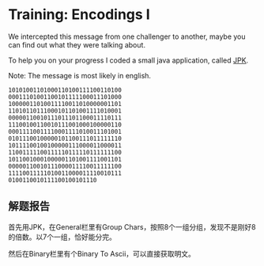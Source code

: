 # Training: Encodings I

We intercepted this message from one challenger to another, maybe you can find out what they were talking about.

To help you on your progress I coded a small java application, called [JPK](http://www.wechall.net/tools/JPK).

Note: The message is most likely in english.	

```
10101001101000110100111100110100
00011101001100101111100011101000
10000011010011110011010000001101
11010110111000101101001111010001
00000110010111011101100011110111
11100100110010111001000100000110
00011110011110001111010011101001
01011100100000101100111011111110
10111100100100000111000011000011
11001111100111110111110111111100
10110010001000001101001111001101
00000110010111000011110011111100
11110011111010011000011110010111
0100110010111100100101110
```

## 解题报告

首先用JPK，在General栏里有Group Chars，按照8个一组分组，发现不是刚好8的倍数。以7个一组，恰好能分完。

然后在Binary栏里有个Binary To Ascii，可以直接获取明文。

